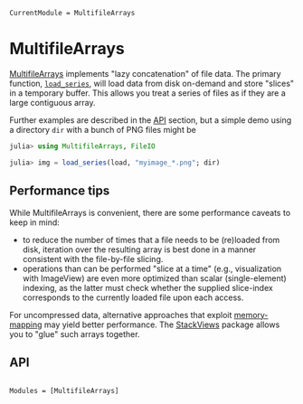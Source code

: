 ```@meta
CurrentModule = MultifileArrays
```

# MultifileArrays

[MultifileArrays](https://github.com/JuliaIO/MultifileArrays.jl) implements "lazy concatenation" of file data. The primary function, [`load_series`](@ref), will load data from disk on-demand and store "slices" in a temporary buffer. This allows you treat a series of files as if they are a large contiguous array.

Further examples are described in the [API](@ref) section, but a simple demo using a directory `dir` with a bunch of PNG files might be

```julia
julia> using MultifileArrays, FileIO

julia> img = load_series(load, "myimage_*.png"; dir)
```

## Performance tips

While MultifileArrays is convenient, there are some performance caveats to keep in mind:

- to reduce the number of times that a file needs to be (re)loaded from disk, iteration over the resulting array is best done in a manner consistent with the file-by-file slicing.
- operations than can be performed "slice at a time" (e.g., visualization with ImageView) are even more optimized than scalar (single-element) indexing, as the latter must check whether the supplied slice-index corresponds to the currently loaded file upon each access.

For uncompressed data, alternative approaches that exploit [memory-mapping](https://en.wikipedia.org/wiki/Memory-mapped_file) may yield better performance. The [StackViews](https://github.com/JuliaArrays/StackViews.jl) package allows you to "glue" such arrays together.

## API

```@index
```

```@autodocs
Modules = [MultifileArrays]
```
